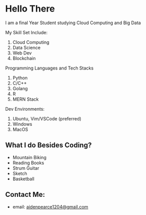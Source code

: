 # Hello There
I am a final Year Student studying Cloud Computing and Big Data

My Skill Set Include:
1. Cloud Computing
2. Data Science
3. Web Dev
4. Blockchain 

Programming Languages and Tech Stacks 
1. Python
2. C/C++
3. Golang
4. R
5. MERN Stack


Dev Environments:
1. Ubuntu, Vim/VSCode (preferred)
2. Windows
3. MacOS


## What I do Besides Coding?
- Mountain Biking
- Reading Books
- Strum Guitar
- Sketch
- Basketball


## Contact Me:

- email: [aidenpearce1204@gmail.com](aidenpearce1204@gmail.com)
